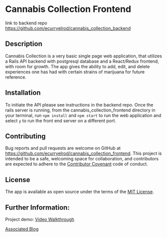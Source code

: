 # Cannabis Collection Frontend
link to backend repo https://github.com/ecurryelrod/cannabis_collection_backend

## Description
Cannabis Collection is a very basic single page web application, that utilizes a Rails API backend with postgresql database and a React/Redux frontend, with room for growth. The app gives the ability to add, edit, and delete experiences one has had with certain strains of marijuana for future reference.

## Installation
To initiate the API please see instructions in the backend repo. Once the rails server is running, from the cannabis_collection_frontend directory in your terminal, run `npm install` and `npm start` to run the web application and select `y` to run the front end server on a different port. 

## Contributing
Bug reports and pull requests are welcome on GitHub at https://github.com/ecurryelrod/cannabis_collection_frontend. This project is intended to be a safe, welcoming space for collaboration, and contributors are expected to adhere to the [Contributor Covenant](http://contributor-covenant.org) code of conduct.

## License

The app is available as open source under the terms of the [MIT License](https://opensource.org/licenses/MIT).

## Further Information:

Project demo:
[Video Walkthrough]()

[Associated Blog]()
